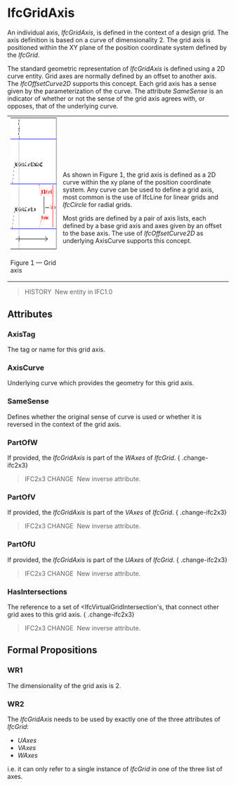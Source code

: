 # IfcGridAxis

An individual axis, _IfcGridAxis_, is defined in the context of a design grid. The axis definition is based on a curve of dimensionality 2. The grid axis is positioned within the XY plane of the position coordinate system defined by the _IfcGrid_.

The standard geometric representation of _IfcGridAxis_ is defined using a 2D curve entity. Grid axes are normally defined by an offset to another axis. The _IfcOffsetCurve2D_ supports this concept. Each grid axis has a sense given by the parameterization of the curve. The attribute _SameSense_ is an indicator of whether or not the sense of the grid axis agrees with, or opposes, that of the underlying curve.

<table cellpadding="2" cellspacing="2">
<tr>
<td><img src="../../../../figures/ifcgridaxis-layout1.gif" alt="design grid" border="0" height="300" width="400"></td>
<td style="vertical-align:bottom">
<p class="small">As shown in Figure 1, the grid axis is defined as a 2D curve within
the xy plane of the position coordinate system. Any curve can be
used to define a grid axis, most common is the use of IfcLine for
linear grids and <em>IfcCircle</em> for radial grids.</p>
<p class="small">Most grids are defined by a pair of axis
lists, each defined by a base grid axis and axes given by an
offset to the base axis. The use of <em>IfcOffsetCurve2D</em> as
underlying AxisCurve supports this concept.</p>
</td>
</tr>
<tr><td><p class="figure">Figure 1 &mdash; Grid axis</p></td>
<td>&nbsp;</td>
</tr>
</table>

> HISTORY&nbsp; New entity in IFC1.0

## Attributes

### AxisTag
The tag or name for this grid axis.

### AxisCurve
Underlying curve which provides the geometry for this grid axis.

### SameSense
Defines whether the original sense of curve is used or whether it is reversed in the context of the grid axis.

### PartOfW
If provided, the _IfcGridAxis_ is part of the _WAxes_ of _IfcGrid_.
{ .change-ifc2x3}
> IFC2x3 CHANGE&nbsp; New inverse attribute.

### PartOfV
If provided, the _IfcGridAxis_ is part of the _VAxes_ of _IfcGrid_.
{ .change-ifc2x3}
> IFC2x3 CHANGE&nbsp; New inverse attribute.

### PartOfU
If provided, the _IfcGridAxis_ is part of the _UAxes_ of _IfcGrid_.
{ .change-ifc2x3}
> IFC2x3 CHANGE&nbsp; New inverse attribute.

### HasIntersections
The reference to a set of <IfcVirtualGridIntersection's, that connect other grid axes to this grid axis.
{ .change-ifc2x3}
> IFC2x3 CHANGE&nbsp; New inverse attribute.

## Formal Propositions

### WR1
The dimensionality of the grid axis is 2.

### WR2
The _IfcGridAxis_ needs to be used by exactly one of the three attributes of _IfcGrid_:
* _UAxes_
* _VAxes_
* _WAxes_


i.e. it can only refer to a single instance of _IfcGrid_ in one of the three list of axes.
